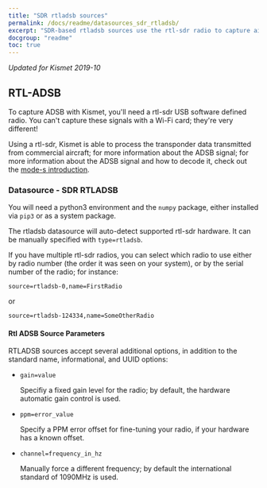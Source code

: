 ```yaml
---
title: "SDR rtladsb sources"
permalink: /docs/readme/datasources_sdr_rtladsb/
excerpt: "SDR-based rtladsb sources use the rtl-sdr radio to capture airplane ADSB/Mode-S location and telemetry packets."
docgroup: "readme"
toc: true
---
```


*Updated for Kismet 2019-10*

## RTL-ADSB

To capture ADSB with Kismet, you'll need a rtl-sdr USB software defined radio.  You can't capture these signals with a Wi-Fi card; they're very different!

Using a rtl-sdr, Kismet is able to process the transponder data transmitted from commercial aircraft; for more information about the ADSB signal; for more information about the ADSB signal and how to decode it, check out the [mode-s introduction](https://mode-s.org/decode/adsb/introduction.html).

### Datasource - SDR RTLADSB

You will need a python3 environment and the `numpy` package, either installed via `pip3` or as a system package.

The rtladsb datasource will auto-detect supported rtl-sdr hardware.  It can be manually specified with `type=rtladsb`.

If you have multiple rtl-sdr radios, you can select which radio to use either by radio number (the order it was seen on your system), or by the serial number of the radio; for instance:

```
source=rtladsb-0,name=FirstRadio
```

or

```
source=rtladsb-124334,name=SomeOtherRadio
```

#### Rtl ADSB Source Parameters
RTLADSB sources accept several additional options, in addition to the standard name, informational, and UUID options:

* `gain=value`

    Specifiy a fixed gain level for the radio; by default, the hardware automatic gain control is used.

* `ppm=error_value`

    Specify a PPM error offset for fine-tuning your radio, if your hardware has a known offset.

* `channel=frequency_in_hz`

    Manually force a different frequency; by default the international standard of 1090MHz is used.

